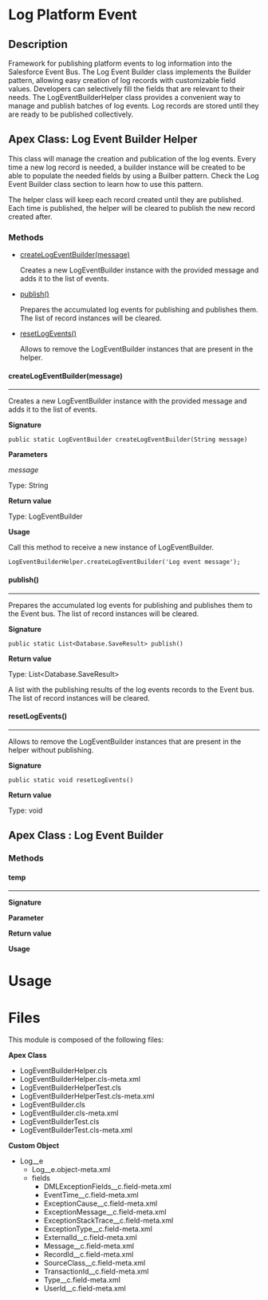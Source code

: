 # Log Platform Event

## Description

Framework for publishing platform events to log information into the Salesforce Event Bus. The Log Event Builder class implements the Builder pattern, allowing easy creation of log records with customizable field values. Developers can selectively fill the fields that are relevant to their needs. The LogEventBuilderHelper class provides a convenient way to manage and publish batches of log events. Log records are stored until they are ready to be published collectively.

## Apex Class: Log Event Builder Helper

This class will manage the creation and publication of the log events. Every time a new  log record is needed, a builder instance will be created to be able to populate the needed fields by using a Builber pattern. Check the Log Event Builder class section to learn how to use this pattern.

The helper class will keep each record created until they are published. Each time is published, the helper will be cleared to publish the new record created after.

### Methods

- [createLogEventBuilder(message)](#createLogEventBuilder(message))

    Creates a new LogEventBuilder instance with the provided message and adds it to the list of events.

- [publish()](#publish())

    Prepares the accumulated log events for publishing and publishes them. The list of record instances will be cleared.

- [resetLogEvents()](#resetLogEvents())

    Allows to remove the LogEventBuilder instances that are present in the helper.


#### **createLogEventBuilder(message)**
---

Creates a new LogEventBuilder instance with the provided message and adds it to the list of events.

**Signature**

`public static LogEventBuilder createLogEventBuilder(String message)`

**Parameters**

*message*

Type: String

**Return value**

Type: LogEventBuilder

**Usage**

Call this method to receive a new instance of LogEventBuilder.

    LogEventBuilderHelper.createLogEventBuilder('Log event message');

#### **publish()**
---

Prepares the accumulated log events for publishing and publishes them to the Event bus. The list of record instances will be cleared.

**Signature**

`public static List<Database.SaveResult> publish()`

**Return value**

Type: List<Database.SaveResult>

A list with the publishing results of the log events records to the Event bus. The list of record instances will be cleared.

#### **resetLogEvents()**
---

Allows to remove the LogEventBuilder instances that are present in the helper without publishing.

**Signature**

`public static void resetLogEvents()`

**Return value**

Type: void

## Apex Class : Log Event Builder

### Methods

#### **temp**
---

**Signature**

**Parameter**

**Return value**

**Usage**

# Usage

# Files

This module is composed of the following files:

**Apex Class**
- LogEventBuilderHelper.cls
- LogEventBuilderHelper.cls-meta.xml
- LogEventBuilderHelperTest.cls
- LogEventBuilderHelperTest.cls-meta.xml
- LogEventBuilder.cls
- LogEventBuilder.cls-meta.xml
- LogEventBuilderTest.cls
- LogEventBuilderTest.cls-meta.xml

**Custom Object**
- Log__e
    - Log__e.object-meta.xml
    - fields
        - DMLExceptionFields__c.field-meta.xml
        - EventTime__c.field-meta.xml
        - ExceptionCause__c.field-meta.xml
        - ExceptionMessage__c.field-meta.xml
        - ExceptionStackTrace__c.field-meta.xml
        - ExceptionType__c.field-meta.xml
        - ExternalId__c.field-meta.xml
        - Message__c.field-meta.xml
        - RecordId__c.field-meta.xml
        - SourceClass__c.field-meta.xml
        - TransactionId__c.field-meta.xml
        - Type__c.field-meta.xml
        - UserId__c.field-meta.xml
